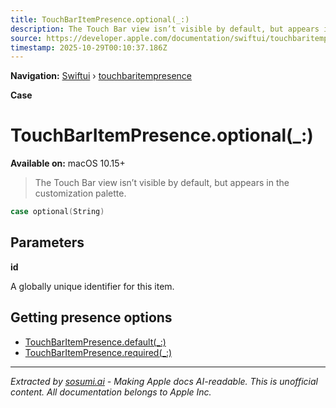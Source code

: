 ```yaml
---
title: TouchBarItemPresence.optional(_:)
description: The Touch Bar view isn’t visible by default, but appears in the customization palette.
source: https://developer.apple.com/documentation/swiftui/touchbaritempresence/optional(_:)
timestamp: 2025-10-29T00:10:37.186Z
---
```


**Navigation:** [Swiftui](/documentation/swiftui) › [touchbaritempresence](/documentation/swiftui/touchbaritempresence)

**Case**

# TouchBarItemPresence.optional(_:)

**Available on:** macOS 10.15+

> The Touch Bar view isn’t visible by default, but appears in the customization palette.

```swift
case optional(String)
```

## Parameters

**id**

A globally unique identifier for this item.



## Getting presence options

- [TouchBarItemPresence.default(_:)](/documentation/swiftui/touchbaritempresence/default(_:))
- [TouchBarItemPresence.required(_:)](/documentation/swiftui/touchbaritempresence/required(_:))

---

*Extracted by [sosumi.ai](https://sosumi.ai) - Making Apple docs AI-readable.*
*This is unofficial content. All documentation belongs to Apple Inc.*
